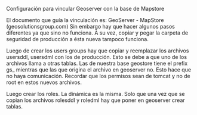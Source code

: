 Configuración para vincular Geoserver con la base de Mapstore

El documento que guía la vinculación es: 
GeoServer - MapStore (geosolutionsgroup.com)
Sin embargo hay que hacer algunos pasos diferentes ya que sino no funciona. A su vez, copiar y pegar la carpeta de seguridad de producción a ésta nueva tampoco funciona.


Luego de crear los users groups hay que copiar y reemplazar los archivos usersddl, usersdml con los de producción. Esto se debe a que uno de los archivos llama a otras tablas. Las de nuestra base geostore tiene el prefix gs_ mientras que las que origina el archivo en geoserver no. Esto hace que no haya comunicación. Recordar que los permisos sean de tomcat y no de root en estos nuevos archivos.

Luego crear los roles. La dinámica es la misma. Solo que una vez que se copian los archivos rolesddl y roledml hay que poner en geoserver crear tablas. 
